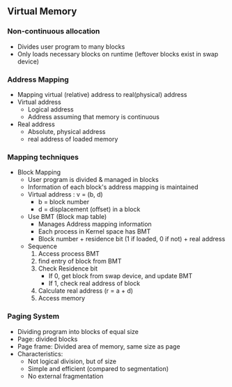 ## Virtual Memory

### Non-continuous allocation
- Divides user program to many blocks
- Only loads necessary blocks on runtime (leftover blocks exist in swap device)

### Address Mapping
- Mapping virtual (relative) address to real(physical) address
- Virtual address
    - Logical address
    - Address assuming that memory is continuous
- Real address
    - Absolute, physical address
    - real address of loaded memory

### Mapping techniques
- Block Mapping
    - User program is divided & managed in blocks
    - Information of each block's address mapping is maintained
    - Virtual address : v = (b, d)
        - b = block number
        - d = displacement (offset) in a block
    - Use BMT (Block map table)
        - Manages Address mapping information
        - Each process in Kernel space has BMT
        - Block number + residence bit (1 if loaded, 0 if not) + real address
    - Sequence
        1. Access process BMT
        2. find entry of block from BMT
        3. Check Residence bit 
            - If 0, get block from swap device, and update BMT
            - If 1, check real address of block
        4. Calculate real address (r = a + d)
        5. Access memory

### Paging System
- Dividing program into blocks of equal size
- Page: divided blocks
- Page frame: Divided area of memory, same size as page
- Characteristics:
    - Not logical division, but of size 
    - Simple and efficient (compared to segmentation)
    - No external fragmentation 